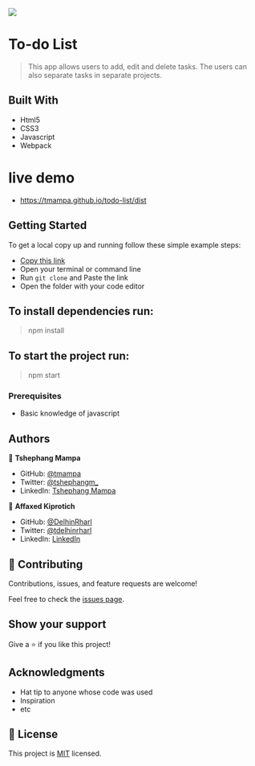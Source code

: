 ![](https://img.shields.io/badge/Microverse-blueviolet)

# To-do List

> This app allows users to add, edit and delete tasks. The users can also separate tasks in separate projects.


## Built With

- Html5
- CSS3
- Javascript
- Webpack

# live demo

- https://tmampa.github.io/todo-list/dist

## Getting Started

To get a local copy up and running follow these simple example steps:

- [Copy this link](https://github.com/tmampa/todo-list.git)
- Open your terminal or command line
- Run `git clone` and Paste the link
- Open the folder with your code editor

## To install dependencies run:

> npm install

## To start the project run:

> npm start


### Prerequisites
- Basic knowledge of javascript



## Authors

👤 **Tshephang Mampa**

- GitHub: [@tmampa](https://github.com/tmampa)
- Twitter: [@tshephangm_](https://twitter.com/tshephangm_)
- LinkedIn: [Tshephang Mampa](https://linkedin.com/in/tshephangmampa)

👤 **Affaxed Kiprotich**

- GitHub: [@DelhinRharl](https://github.com/DelhinRharl)
- Twitter: [@tdelhinrharl](https://twitter.com/delhinrharl)
- LinkedIn: [LinkedIn](https://linkedin.com/in/AffaxedKiprotich)

## 🤝 Contributing

Contributions, issues, and feature requests are welcome!

Feel free to check the [issues page](https://github.com/tmampa/todo-list/issues).

## Show your support

Give a ⭐️ if you like this project!

## Acknowledgments

- Hat tip to anyone whose code was used
- Inspiration
- etc

## 📝 License

This project is [MIT](./MIT.md) licensed.